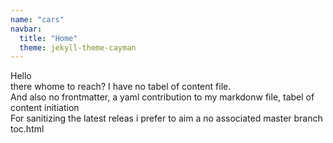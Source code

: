 ```yaml
---
name: "cars"
navbar:
  title: "Home"
  theme: jekyll-theme-cayman
---
```

Hello<br />there whome to reach?
I have no tabel of content file. <br />And also no frontmatter, a yaml contribution to my markdonw file, tabel of content initiation<br />
For sanitizing the latest releas i prefer to aim a no associated master branch toc.html
